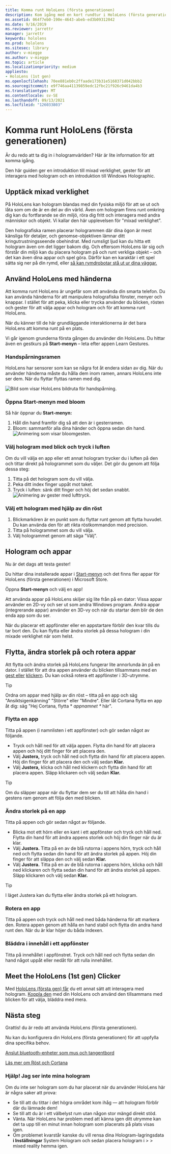 ```yaml
---
title: Komma runt HoloLens (första generationen)
description: Kom igång med en kort rundtur i HoloLens (första generationens) gränssnitt, handspårningsfunktioner och använda holografiska program.
ms.assetid: 064f7eb0-190e-4643-abeb-ed3b09312042
ms.date: 9/16/2019
ms.reviewer: jarrettr
manager: jarrettr
keywords: hololens
ms.prod: hololens
ms.sitesec: library
author: v-miegge
ms.author: v-miegge
ms.topic: article
ms.localizationpriority: medium
appliesto:
- HoloLens (1st gen)
ms.openlocfilehash: 70ee881eb0c2ffaade173b31e5168371d042bbb2
ms.sourcegitcommit: e9f746aa41139859edc12fbc21f926c9461da4b3
ms.translationtype: MT
ms.contentlocale: sv-SE
ms.lasthandoff: 09/13/2021
ms.locfileid: "126033803"
---
```

# <a name="getting-around-hololens-1st-gen"></a>Komma runt HoloLens (första generationen)

Är du redo att ta dig in i hologramvärlden? Här är lite information för att komma igång.

Den här guiden ger en introduktion till mixad verklighet, gester för att interagera med hologram och en introduktion till Windows Holographic.

## <a name="discover-mixed-reality"></a>Upptäck mixad verklighet

På HoloLens kan hologram blandas med din fysiska miljö för att se ut och låta som om de är en del av din värld. Även om hologram finns runt omkring dig kan du fortfarande se din miljö, röra dig fritt och interagera med andra människor och objekt. Vi kallar den här upplevelsen för "mixad verklighet".

Den holografiska ramen placerar hologrammen där dina ögon är mest känsliga för detaljer, och genomse-objektiven lämnar ditt kringutrustningsseende obehindrat. Med rumsligt ljud kan du hitta ett hologram även om det ligger bakom dig. Och eftersom HoloLens lär sig och förstår din miljö kan du placera hologram på och runt verkliga objekt – och det kan även dina appar och spel göra. Därför kan en karaktär i ett spel sätta sig ner på din rymd, eller [så kan rymdrobotar stå ut ur dina väggar.](https://www.microsoft.com/store/apps/9nblggh5fv3j)

## <a name="use-hololens-with-your-hands"></a>Använd HoloLens med händerna

Att komma runt HoloLens är ungefär som att använda din smarta telefon. Du kan använda händerna för att manipulera holografiska fönster, menyer och knappar.  I stället för att peka, klicka eller trycka [](hololens-cortana.md)använder du blicken, rösten och gester för att välja appar och hologram och för att komma runt HoloLens.

När du känner till de här grundläggande interaktionerna är det bara HoloLens att komma runt på en plats.

Vi går igenom grunderna första gången du använder din HoloLens. Du hittar även en gestkurs på **Start-menyn** – leta efter appen Learn Gestures.

### <a name="the-hand-tracking-frame"></a>Handspårningsramen

HoloLens har sensorer som kan se några fot åt endera sidan av dig. När du använder händerna måste du hålla dem inom ramen, annars HoloLens inte ser dem. När du flyttar flyttas ramen med dig.  

![Bild som visar HoloLens bildruta för handspårning.](./images/hololens-2-gesture-frame.png)

### <a name="open-the-start-menu-with-bloom"></a>Öppna Start-menyn med bloom

Så här öppnar du **Start-menyn:**

1. Håll din hand framför dig så att den är i gesterramen.
1. Bloom: sammanför alla dina händer och öppna sedan din hand.
  ![Animering som visar bloomgesten.](./images/hololens-bloom.gif)

### <a name="select-holograms-with-gaze-and-air-tap"></a>Välj hologram med blick och tryck i luften

Om du vill välja en app eller ett annat hologram trycker du i luften på den och tittar direkt på hologrammet som du väljer. Det gör du genom att följa dessa steg:

1. Titta på det hologram som du vill välja.
1. Peka ditt index finger uppåt mot taket.
1. Tryck i luften: sänk ditt finger och höj det sedan snabbt.
   ![Animering av gester med lufttryck.](./images/hololens-air-tap.gif)

### <a name="select-a-hologram-by-using-your-voice"></a>Välj ett hologram med hjälp av din röst

1. Blickmarkören är en punkt som du flyttar runt genom att flytta huvudet. Du kan använda den för att rikta röstkommandon med precision.
1. Titta på hologrammet som du vill välja.
1. Välj hologrammet genom att säga "Välj".

## <a name="holograms-and-apps"></a>Hologram och appar

Nu är det dags att testa gester!

Du hittar dina installerade appar i [Start-menyn](holographic-home.md) och det finns fler appar för HoloLens (första generationen) i Microsoft Store.

Öppna **Start-menyn** och välj en app!

Att använda appar på HoloLens skiljer sig lite från på en dator: Vissa appar använder en 2D-vy och ser ut som andra Windows program. Andra appar (integrerande appar) använder en 3D-vy och när du startar dem blir de den enda app som du ser.

När du placerar ett appfönster eller en appstartare förblir den kvar tills du tar bort den. Du kan flytta eller ändra storlek på dessa hologram i din mixade verklighet när som helst.

## <a name="move-resize-and-rotate-apps"></a>Flytta, ändra storlek på och rotera appar

Att flytta och ändra storlek på HoloLens fungerar lite annorlunda än på en dator. I stället för att dra appen använder du blicken tillsammans med en [gest eller](https://support.microsoft.com/help/12644/hololens-use-gestures) [klickern](hololens1-clicker.md). Du kan också rotera ett appfönster i 3D-utrymme.

> [!TIP]
> Ordna om appar med hjälp av din röst – titta på en app och säg "Ansiktsigenkänning" "Större" eller "Mindre". Eller låt Cortana flytta en app åt dig: säg "Hej Cortana, flytta \* *appnamnet \** här".

### <a name="move-an-app"></a>Flytta en app

Titta på appen (i namnlisten i ett appfönster) och gör sedan något av följande.

- Tryck och håll ned för att välja appen. Flytta din hand för att placera appen och höj ditt finger för att placera den.
- Välj **Justera,** tryck och håll ned och flytta din hand för att placera appen. Höj din finger för att placera den och välj sedan **Klar.**
- Välj **Justera,** klicka och håll ned klickern och flytta din hand för att placera appen. Släpp klickaren och välj sedan **Klar.**

> [!TIP]
> Om du släpper appar när du flyttar dem ser du till att hålla din hand i gestens ram genom att följa den med blicken.

### <a name="resize-an-app"></a>Ändra storlek på en app

Titta på appen och gör sedan något av följande.

- Blicka mot ett hörn eller en kant i ett appfönster och tryck och håll ned. Flytta din hand för att ändra appens storlek och höj din finger när du är klar.
- Välj **Justera.** Titta på en av de blå rutorna i appens hörn, tryck och håll ned och flytta sedan din hand för att ändra storlek på appen. Höj din finger för att släppa den och välj sedan **Klar.**
- Välj **Justera.** Titta på en av de blå rutorna i appens hörn, klicka och håll ned klickaren och flytta sedan din hand för att ändra storlek på appen. Släpp klickaren och välj sedan **Klar.**

> [!TIP]
> I läget Justera kan du flytta eller ändra storlek på ett hologram.

### <a name="rotate-an-app"></a>Rotera en app

Titta på appen och tryck och håll ned med båda händerna för att markera den. Rotera appen genom att hålla en hand stabil och flytta din andra hand runt den. När du är klar höjer du båda indexen.

### <a name="scroll-content-in-an-app-window"></a>Bläddra i innehåll i ett appfönster

Titta på innehållet i appfönstret. Tryck och håll ned och flytta sedan din hand något uppåt eller nedåt för att rulla innehållet.

## <a name="meet-the-hololens-1st-gen-clicker"></a>Meet the HoloLens (1st gen) Clicker

Med [HoloLens (första gen) får](hololens1-clicker.md) du ett annat sätt att interagera med hologram. [Koppla den](hololens-connect-devices.md) med din HoloLens och använd den tillsammans med blicken för att välja, bläddra med mera.

## <a name="next-steps"></a>Nästa steg

Grattis! du är redo att använda HoloLens (första generationen).

Nu kan du konfigurera din HoloLens (första generationen) för att uppfylla dina specifika behov.

[Anslut bluetooth-enheter som mus och tangentbord](hololens-connect-devices.md)

[Läs mer om Röst och Cortana](hololens-cortana.md)

### <a name="help-i-dont-see-my-holograms"></a>Hjälp! Jag ser inte mina hologram

Om du inte ser hologram som du har placerat när du använder HoloLens här är några saker att prova:

- Se till att du tittar i det högra området kom ihåg &mdash; att hologram förblir där du lämnade dem!
- Se till att du är i ett välbelyst rum utan någon stor mängd direkt stöd.
- Vänta. När HoloLens har problem med att känna igen ditt utrymme kan det ta upp till en minut innan hologram som placerats på plats visas igen.
- Om problemet kvarstår kanske du vill rensa dina Hologram-lagringsdata **i Inställningar** System Hologram och sedan placera hologram i  >    >  mixed reality hemma igen.
